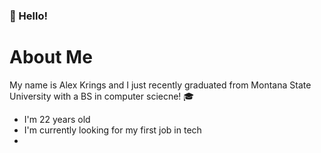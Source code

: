 ### 👋 Hello! 

# About Me
My name is Alex Krings and I just recently graduated from Montana State University with a BS in computer sciecne! 🎓

- I'm 22 years old 
- I'm currently looking for my first job in tech
- 



<!--
**TheHastyPilot/TheHastyPilot** is a ✨ _special_ ✨ repository because its `README.md` (this file) appears on your GitHub profile.

Here are some ideas to get you started:

- 🔭 I’m currently working on ...
- 🌱 I’m currently learning ...
- 👯 I’m looking to collaborate on ...
- 🤔 I’m looking for help with ...
- 💬 Ask me about ...
- 📫 How to reach me: ...
- 😄 Pronouns: ...
- ⚡ Fun fact: ...
-->
